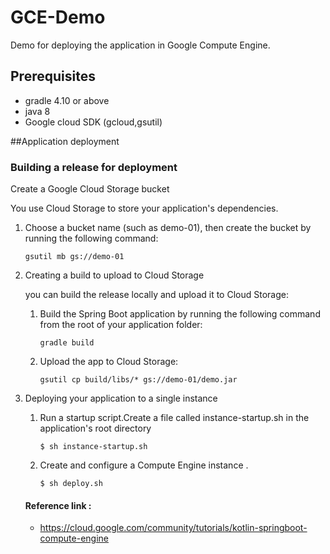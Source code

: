 # GCE-Demo

Demo for deploying the application in Google Compute Engine.

## Prerequisites

* gradle 4.10 or above
* java 8
* Google cloud SDK (gcloud,gsutil)

##Application deployment 

### Building a release for deployment
Create a Google Cloud Storage bucket

You use Cloud Storage to store your application's dependencies.

1. Choose a bucket name (such as demo-01), then create the bucket by running the following command:

       gsutil mb gs://demo-01
2. Creating a build to upload to Cloud Storage
  
     you can build the release locally and upload it to Cloud Storage:
  
    1. Build the Spring Boot application by running the following command from the root of your application folder:
  
           gradle build
    2. Upload the app to Cloud Storage:

           gsutil cp build/libs/* gs://demo-01/demo.jar

3. Deploying your application to a single instance
    
    1. Run  a startup script.Create a file called instance-startup.sh in the application's root directory
            
           $ sh instance-startup.sh 
    2. Create and configure a Compute Engine instance .
    
           $ sh deploy.sh
           
   #### Reference link :
   * https://cloud.google.com/community/tutorials/kotlin-springboot-compute-engine